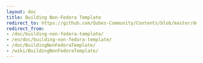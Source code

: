 ```yaml
---
layout: doc
title: Building Non-Fedora Template
redirect_to: https://github.com/Qubes-Community/Contents/blob/master/docs/building/building-non-fedora-template.md
redirect_from:
- /doc/building-non-fedora-template/
- /en/doc/building-non-fedora-template/
- /doc/BuildingNonFedoraTemplate/
- /wiki/BuildingNonFedoraTemplate/
---
```



